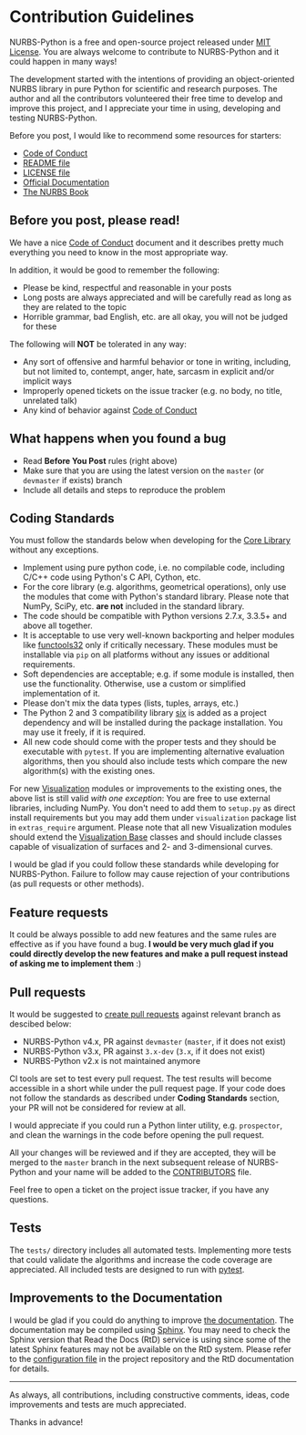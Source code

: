 # Contribution Guidelines

NURBS-Python is a free and open-source project released under [MIT License](../LICENSE). You are always welcome to 
contribute to NURBS-Python and it could happen in many ways!

The development started with the intentions of providing an object-oriented NURBS library in pure Python for 
scientific and research purposes. The author and all the contributors volunteered their free time to develop and 
improve this project, and I appreciate your time in using, developing and testing NURBS-Python.

Before you post, I would like to recommend some resources for starters:

* [Code of Conduct](CODE_OF_CONDUCT.md)
* [README file](../README.rst)
* [LICENSE file](../LICENSE)
* [Official Documentation](http://nurbs-python.readthedocs.io/en/latest/)
* [The NURBS Book](http://www.springer.com/gp/book/9783642973857)


## Before you post, please read!

We have a nice [Code of Conduct](CODE_OF_CONDUCT.md) document and it describes pretty much everything you need to know
in the most appropriate way.

In addition, it would be good to remember the following:

* Please be kind, respectful and reasonable in your posts
* Long posts are always appreciated and will be carefully read as long as they are related to the topic
* Horrible grammar, bad English, etc. are all okay, you will not be judged for these

The following will **NOT** be tolerated in any way:

* Any sort of offensive and harmful behavior or tone in writing, including, but not limited to, contempt, anger, hate, sarcasm in explicit and/or implicit ways
* Improperly opened tickets on the issue tracker (e.g. no body, no title, unrelated talk)
* Any kind of behavior against [Code of Conduct](CODE_OF_CONDUCT.md)

## What happens when you found a bug

* Read __Before You Post__ rules (right above)
* Make sure that you are using the latest version on the `master` (or `devmaster` if exists) branch
* Include all details and steps to reproduce the problem

## Coding Standards

You must follow the standards below when developing for the
[Core Library](http://nurbs-python.readthedocs.io/en/latest/modules.html) without any exceptions.

* Implement using pure python code, i.e. no compilable code, including C/C++ code using Python's C API, Cython, etc.
* For the core library (e.g. algorithms, geometrical operations), only use the modules that come with Python's standard library. Please note that NumPy, SciPy, etc. **are not** included in the standard library.
* The code should be compatible with Python versions 2.7.x, 3.3.5+ and above all together.
* It is acceptable to use very well-known backporting and helper modules like [functools32](https://pypi.org/project/functools32/) only if critically necessary. These modules must be installable via `pip` on all platforms without any issues or additional requirements.
* Soft dependencies are acceptable; e.g. if some module is installed, then use the functionality. Otherwise, use a custom or simplified implementation of it.
* Please don't mix the data types (lists, tuples, arrays, etc.)
* The Python 2 and 3 compatibility library [six](https://pypi.org/project/six/) is added as a project dependency and will be installed during the package installation. You may use it freely, if it is required.
* All new code should come with the proper tests and they should be executable with `pytest`. If you are implementing alternative evaluation algorithms, then you should also include tests which compare the new algorithm(s) with the existing ones.

For new [Visualization](http://nurbs-python.readthedocs.io/en/latest/modules_visualization.html) modules or improvements
to the existing ones, the above list is still valid _with one exception_: You are free to use external libraries,
including NumPy. You don't need to add them to `setup.py` as direct install requirements but you may add them under 
`visualization` package list in `extras_require` argument. Please note that all new Visualization modules should extend
the [Visualization Base](http://nurbs-python.readthedocs.io/en/latest/module_vis_abstract.html) classes and should
include classes capable of visualization of surfaces and 2- and 3-dimensional curves.

I would be glad if you could follow these standards while developing for NURBS-Python. Failure to follow may cause
rejection of your contributions (as pull requests or other methods).

## Feature requests

It could be always possible to add new features and the same rules are effective as if you have found a bug.
**I would be very much glad if you could directly develop the new features and make a pull request
instead of asking me to implement them** :)

## Pull requests

It would be suggested to [create pull requests](https://help.github.com/articles/creating-a-pull-request/)
against relevant branch as descibed below:

* NURBS-Python v4.x, PR against `devmaster` (`master`, if it does not exist)
* NURBS-Python v3.x, PR against `3.x-dev` (`3.x`, if it does not exist)
* NURBS-Python v2.x is not maintained anymore

CI tools are set to test every pull request. The test results will become accessible in a short while under the 
pull request page. If your code does not follow the standards as described under **Coding Standards** section, your PR
will not be considered for review at all.

I would appreciate if you could run a Python linter utility, e.g. `prospector`, and clean the warnings in the code
before opening the pull request.
 
All your changes will be reviewed and if they are accepted, they will be merged to the `master` branch in the next 
subsequent release of NURBS-Python and your name will be added to the [CONTRIBUTORS](../CONTRIBUTORS.rst) file.

Feel free to open a ticket on the project issue tracker, if you have any questions.

## Tests

The `tests/` directory includes all automated tests. Implementing more tests that could validate the algorithms and
increase the code coverage are appreciated. All included tests are designed to run with 
[pytest](https://pypi.org/project/pytest/).

## Improvements to the Documentation

I would be glad if you could do anything to improve [the documentation](http://nurbs-python.readthedocs.io/en/latest/).
The documentation may be compiled using [Sphinx](https://pypi.org/project/Sphinx/). You may need to check the Sphinx
version that Read the Docs (RtD) service is using since some of the latest Sphinx features may not be available on the
RtD system.
Please refer to the [configuration file](https://github.com/orbingol/NURBS-Python/blob/master/.readthedocs.yml)
in the project repository and the RtD documentation for details.

-----

As always, all contributions, including constructive comments, ideas, code improvements and tests are much appreciated.

Thanks in advance!
